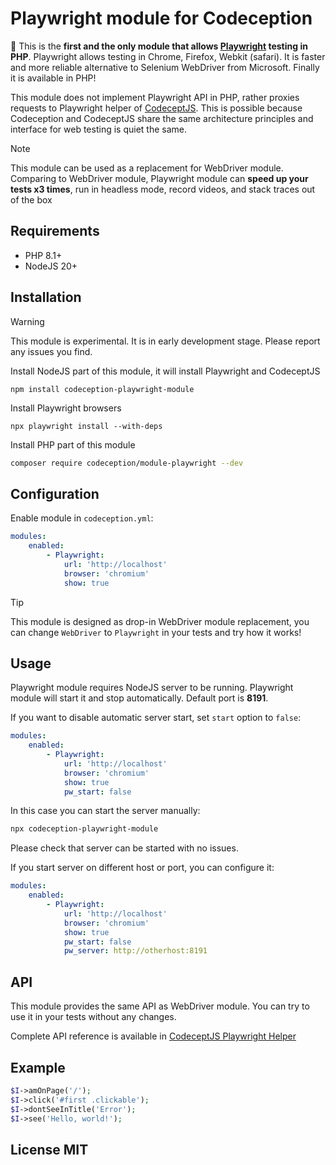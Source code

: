
# Playwright module for Codeception

🚀 This is the **first and the only module that allows [Playwright](https://playwright.dev) testing in PHP**. Playwright allows testing in Chrome, Firefox, Webkit (safari). It is faster and more reliable alternative to Selenium WebDriver from Microsoft. Finally it is available in PHP!

This module does not implement Playwright API in PHP, rather proxies requests to Playwright helper of [CodeceptJS](https://codecept.io). This is possible because Codeception and CodeceptJS share the same architecture principles and interface for web testing is quiet the same.

> [!Note]
> This module can be used as a replacement for WebDriver module. Comparing to WebDriver module, Playwright module can **speed up your tests x3 times**, run in headless mode, record videos, and stack traces out of the box

## Requirements

* PHP 8.1+
* NodeJS 20+

## Installation

> [!Warning]
> This module is experimental. It is in early development stage. Please report any issues you find.

Install NodeJS part of this module, it will install Playwright and CodeceptJS

```
npm install codeception-playwright-module
```
Install Playwright browsers

```
npx playwright install --with-deps
```

Install PHP part of this module

```bash
composer require codeception/module-playwright --dev
```

## Configuration

Enable module in `codeception.yml`:

```yaml
modules:
    enabled:
        - Playwright:
            url: 'http://localhost'
            browser: 'chromium'
            show: true
```
> [!Tip]
> This module is designed as drop-in WebDriver module replacement, you can change `WebDriver` to `Playwright` in your tests and try how it works!

## Usage

Playwright module requires NodeJS server to be running. Playwright module will start it and stop automatically. Default port is **8191**.

If you want to disable automatic server start, set `start` option to `false`:

```yaml
modules:
    enabled:
        - Playwright:
            url: 'http://localhost'
            browser: 'chromium'
            show: true
            pw_start: false
```

In this case you can start the server manually:

```bash
npx codeception-playwright-module
```
Please check that server can be started with no issues.

If you start server on different host or port, you can configure it:

```yaml
modules:
    enabled:
        - Playwright:
            url: 'http://localhost'
            browser: 'chromium'
            show: true
            pw_start: false
            pw_server: http://otherhost:8191
```

## API

This module provides the same API as WebDriver module. You can try to use it in your tests without any changes.

Complete API reference is available in [CodeceptJS Playwright Helper](https://codecept.io/helpers/Playwright/)

## Example

```php
$I->amOnPage('/');
$I->click('#first .clickable');
$I->dontSeeInTitle('Error');
$I->see('Hello, world!');
```

## License MIT
